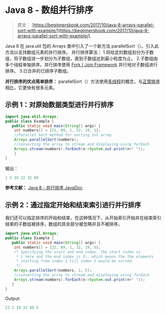# Java 8 - 数组并行排序

> 原文： [https://beginnersbook.com/2017/10/java-8-arrays-parallel-sort-with-example/](https://beginnersbook.com/2017/10/java-8-arrays-parallel-sort-with-example/)

Java 8 在 java.util 包的 Arrays 类中引入了一个新方法 parallelSort（）。引入此方法以支持数组元素的并行排序。
并行排序算法：
1.将给定的数组划分为子数组，将子数组进一步划分为子数组，直到子数组达到最小粒度为止。
2.子数组由多个线程单独排序。并行排序使用 [Fork / Join Framework](https://docs.oracle.com/javase/tutorial/essential/concurrency/forkjoin.html) 并行地对子数组进行排序。
3.已合并的已排序子数组。

**并行排序的优点简单排序：**
parallelSort（）方法使用[多线程](https://beginnersbook.com/2013/03/multithreading-in-java/)的概念，与[正常排序](https://beginnersbook.com/2014/07/how-to-sort-an-array-in-java/)相比，它更快有很多元素。

## 示例 1：对原始数据类型进行并行排序

```java
import java.util.Arrays; 
public class Example {  
   public static void main(String[] args) {
	int numbers[] = {22, 89, 1, 32, 19, 5};
	//Parallel Sort method for sorting int array
	Arrays.parallelSort(numbers);
	//converting the array to stream and displaying using forEach
	Arrays.stream(numbers).forEach(n->System.out.print(n+" "));
    }
}
```

输出：

```java
1 5 19 22 32 89
```

**参考文献：**
[Java 8 - 并行排序 JavaDoc](http://download.java.net/lambda/b84/docs/api/java/util/Arrays.html#parallelSort(int[]))

## 示例 2：通过指定开始和结束索引进行并行排序

我们还可以指定排序的开始和结束，在这种情况下，从开始索引开始并在结束索引结束的子数组被排序，数组的其余部分被忽略并且不被排序。

```java
import java.util.Arrays; 
public class Example {  
   public static void main(String[] args) {
	int numbers[] = {22, 89, 1, 32, 19, 5};
	/* Specifying the start and end index. The start index is
	 * 1 here and the end index is 5\. which means the the elements
	 * starting from index 1 till index 5 would be sorted.
	 */
	Arrays.parallelSort(numbers, 1, 5);
	//converting the array to stream and displaying using forEach
	Arrays.stream(numbers).forEach(n->System.out.print(n+" "));
   }
}
```

Output:

```java
22 1 19 32 89 5
```